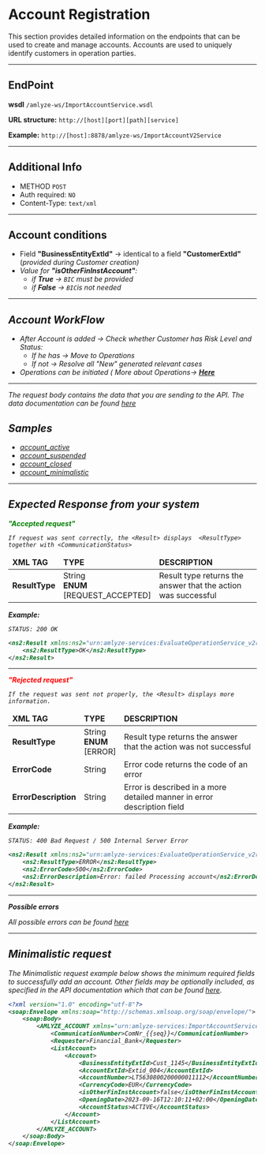 # Account Registration

This section provides detailed information on the endpoints that can be used to create and manage accounts. Accounts are used to uniquely identify customers in operation parties.

---

## EndPoint

**wsdl** `/amlyze-ws/ImportAccountService.wsdl`

**URL structure:** `http://[host][port][path][service]`

**Example:** `http://[host]:8878/amlyze-ws/ImportAccountV2Service`

---

## Additional Info

* METHOD ` POST ` 
* Auth required: `NO`
* Content-Type: `text/xml`
---

## Account conditions
* Field <b>"BusinessEntityExtId"</b>  → identical to a field <b>"CustomerExtId"</b> (<i>provided during  Customer creation)
* Value for <b>"isOtherFinInstAccount"</b>:
	* if <b>True</b> → `BIC` must be provided
	* if <b>False</b> → `BIC`is not needed
---

## Account WorkFlow
* After Account is added → Check whether Customer has Risk Level and Status:
	* If he has → Move to Operations
	* If not → Resolve all "New" generated relevant cases
 * Operations can be initiated ( More about Operations→ [<b>Here</b>](../operation/operation.md)

----

The request body contains the data that you are sending to the API. The data documentation can be found [*here*](fields.md)

## Samples

* [account_active](samples/account_active.xml)
* [account_suspended](samples/account_suspended.xml)
* [account_closed](samples/account_closed.xml)
* [account_minimalistic](samples/account_minimalistic.xml)
---

## Expected Response from your system

**<span style="color: green;">"Accepted request"</span>**

`If request was sent correctly, the <Result> displays  <ResultType> together with <CommunicationStatus>`

<table>
		<thead>
			<tr>
				<td><b>XML TAG</b></td>
				<td><b>TYPE</b></td>
				<td><b>DESCRIPTION</b></td>
			</tr>
		</thead>
		<tbody>
			<tr>
				<td><b>ResultType</b></td>
				<td>String<br/><b>ENUM</b><br/>[REQUEST_ACCEPTED]</td>
				<td>Result type returns the answer that the action was successful</td>
			</tr>
		</tbody>
</table>

**Example:**

`STATUS: 200 OK`
```xml
<ns2:Result xmlns:ns2="urn:amlyze-services:EvaluateOperationService_v2r0">
	<ns2:ResultType>OK</ns2:ResultType>
</ns2:Result>
```
---
**<span style="color: red;">"Rejected request"</span>**

`If the request was sent not properly, the <Result> displays more information.`

<table>
		<thead>
			<tr>
				<td><b>XML TAG</b></td>
				<td><b>TYPE</b></td>
				<td><b>DESCRIPTION</b></td>
			</tr>
		</thead>
		<tbody>
			<tr>
				<td><b>ResultType</b></td>
				<td>String<br/><b>ENUM</b><br/>[ERROR]</td>
				<td>Result type returns the answer that the action was not successful</td>
			</tr>
            <tr>
				<td><b>ErrorCode</b></td>
				<td>String</td>
				<td>Error code returns the code of an error</td>
            </tr>
            <tr>
				<td><b>ErrorDescription</b></td>
				<td>String</td>
				<td>Error is described in a more detailed manner in error description field</td>
            </tr>
		</tbody>
</table>

**Example:**

`STATUS: 400 Bad Request / 500 Internal Server Error`
```xml
<ns2:Result xmlns:ns2="urn:amlyze-services:EvaluateOperationService_v2r0">
	<ns2:ResultType>ERROR</ns2:ResultType>
	<ns2:ErrorCode>500</ns2:ErrorCode>
	<ns2:ErrorDescription>Error: failed Processing account</ns2:ErrorDescription>
</ns2:Result>
```
----
**Possible errors**

All possible errors can be found [*here*](acc_possible_errors.md)  


----

## Minimalistic request

The Minimalistic request example below shows the minimum required fields to successfully add an account. Other fields may be optionally included, as specified in the API documentation which that can be found [*here*](fields.md).

```xml
<?xml version="1.0" encoding="utf-8"?>
<soap:Envelope xmlns:soap="http://schemas.xmlsoap.org/soap/envelope/">
    <soap:Body>
        <AMLYZE_ACCOUNT xmlns="urn:amlyze-services:ImportAccountService_v1r0">
            <CommunicationNumber>ComNr_{{seq}}</CommunicationNumber>
            <Requester>Financial_Bank</Requester>
            <ListAccount>
                <Account>
                    <BusinessEntityExtId>Cust_1145</BusinessEntityExtId>
                    <AccountExtId>Extid_004</AccountExtId>
                    <AccountNumber>LT5630800200000011112</AccountNumber>
                    <CurrencyCode>EUR</CurrencyCode>
                    <isOtherFinInstAccount>false</isOtherFinInstAccount>
                    <OpeningDate>2023-09-16T12:10:11+02:00</OpeningDate>
                    <AccountStatus>ACTIVE</AccountStatus> 
                </Account>
            </ListAccount>
        </AMLYZE_ACCOUNT>
    </soap:Body>
</soap:Envelope>
```
